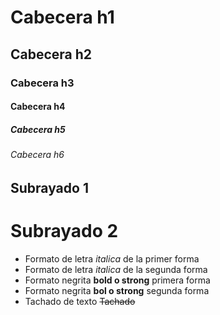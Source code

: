 # Cabecera h1
## Cabecera h2
### Cabecera h3
#### Cabecera h4
##### Cabecera h5
###### Cabecera h6

Subrayado 1
----------

Subrayado 2
===========

- Formato de letra *italica* de la primer forma
- Formato de letra _italica_ de la segunda forma
- Formato negrita **bold o strong** primera forma
- Formato negrita __bol o strong__ segunda forma
- Tachado de texto ~~Tachado~~
